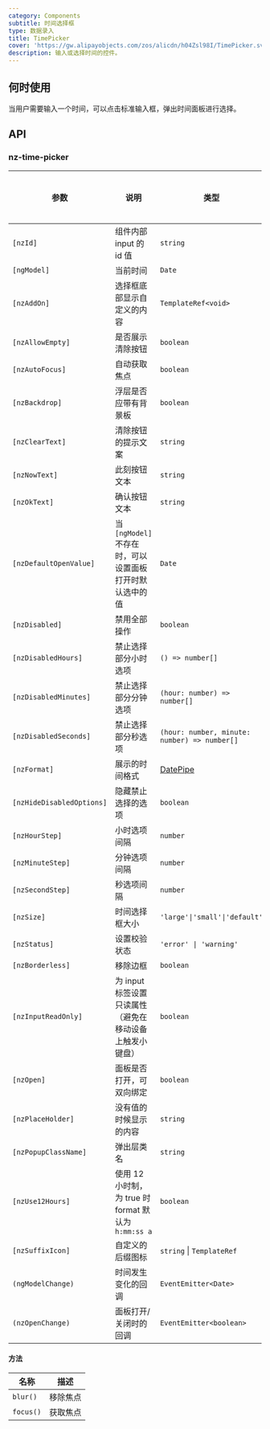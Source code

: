 ```yaml
---
category: Components
subtitle: 时间选择框
type: 数据录入
title: TimePicker
cover: 'https://gw.alipayobjects.com/zos/alicdn/h04Zsl98I/TimePicker.svg'
description: 输入或选择时间的控件。
---
```



## 何时使用

当用户需要输入一个时间，可以点击标准输入框，弹出时间面板进行选择。


## API

### nz-time-picker

| 参数                      | 说明                                                    | 类型                                               | 默认值         | 全局配置 |
| ------------------------- | ------------------------------------------------------- | -------------------------------------------------- | -------------- | -------- |
| `[nzId]`                  | 组件内部 input 的 id 值                                 | `string`                                           | -              |
| `[ngModel]`               | 当前时间                                                | `Date`                                             | -              |
| `[nzAddOn]`               | 选择框底部显示自定义的内容                              | `TemplateRef<void>`                                | -              |
| `[nzAllowEmpty]`          | 是否展示清除按钮                                        | `boolean`                                          | `true`         | ✅        |
| `[nzAutoFocus]`           | 自动获取焦点                                            | `boolean`                                          | `false`        |
| `[nzBackdrop]`            | 浮层是否应带有背景板                                    | `boolean`                                          | `false`        |
| `[nzClearText]`           | 清除按钮的提示文案                                      | `string`                                           | `'clear'`      | ✅        |
| `[nzNowText]`             | 此刻按钮文本                                            | `string`                                           | `"此刻"`       | ✅        |
| `[nzOkText]`              | 确认按钮文本                                            | `string`                                           | `"确定"`       | ✅        |
| `[nzDefaultOpenValue]`    | 当 `[ngModel]` 不存在时，可以设置面板打开时默认选中的值 | `Date`                                             | `new Date()`   |
| `[nzDisabled]`            | 禁用全部操作                                            | `boolean`                                          | `false`        |
| `[nzDisabledHours]`       | 禁止选择部分小时选项                                    | `() => number[]`                                   | -              |
| `[nzDisabledMinutes]`     | 禁止选择部分分钟选项                                    | `(hour: number) => number[]`                       | -              |
| `[nzDisabledSeconds]`     | 禁止选择部分秒选项                                      | `(hour: number, minute: number) => number[]`       | -              |
| `[nzFormat]`              | 展示的时间格式                                          | [DatePipe](https://angular.cn/api/common/DatePipe) | `"HH:mm:ss"`   | ✅        |
| `[nzHideDisabledOptions]` | 隐藏禁止选择的选项                                      | `boolean`                                          | `false`        |
| `[nzHourStep]`            | 小时选项间隔                                            | `number`                                           | `1`            | ✅        |
| `[nzMinuteStep]`          | 分钟选项间隔                                            | `number`                                           | `1`            | ✅        |
| `[nzSecondStep]`          | 秒选项间隔                                              | `number`                                           | `1`            | ✅        |
| `[nzSize]`                | 时间选择框大小                                          | `'large'\|'small'\|'default'`                      | `'default'`    |
| `[nzStatus]`              | 设置校验状态                                            | `'error' \| 'warning'`                             | -              |
| `[nzBorderless]`          | 移除边框                                                | `boolean`                                          | `false`        | -        |
| `[nzInputReadOnly]`       | 为 input 标签设置只读属性（避免在移动设备上触发小键盘） | `boolean`                                          | `false`        | -        |
| `[nzOpen]`                | 面板是否打开，可双向绑定                                | `boolean`                                          | `false`        |
| `[nzPlaceHolder]`         | 没有值的时候显示的内容                                  | `string`                                           | `"请选择时间"` |
| `[nzPopupClassName]`      | 弹出层类名                                              | `string`                                           | `''`           | ✅        |
| `[nzUse12Hours]`          | 使用 12 小时制，为 true 时 format 默认为`h:mm:ss a`     | `boolean`                                          | `false`        | ✅        |
| `[nzSuffixIcon]`          | 自定义的后缀图标                                        | `string` \| `TemplateRef`                          | -              | ✅        |
| `(ngModelChange)`         | 时间发生变化的回调                                      | `EventEmitter<Date>`                               | -              |
| `(nzOpenChange)`          | 面板打开/关闭时的回调                                   | `EventEmitter<boolean>`                            | -              |

#### 方法

| 名称      | 描述     |
| --------- | -------- |
| `blur()`  | 移除焦点 |
| `focus()` | 获取焦点 |
